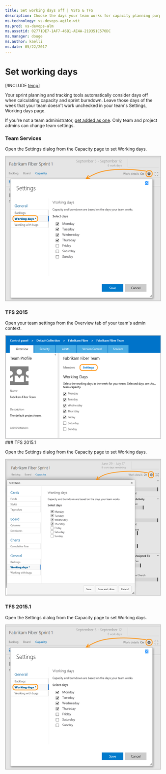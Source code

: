 ```yaml
---
title: Set working days off | VSTS & TFS
description: Choose the days your team works for capacity planning purposes and when using sprint/scrum methods  
ms.technology: vs-devops-agile-wit
ms.prod: vs-devops-alm
ms.assetid: 02771DE7-1AF7-46B1-AE4A-219351C570DC
ms.manager: douge
ms.author: kaelli
ms.date: 05/22/2017
---
```


# Set working days  

[!INCLUDE [temp](../_shared/version-vsts-tfs-all-versions.md)]

Your sprint planning and tracking tools automatically consider days off when calculating capacity and sprint burndown. Leave those days of the week that your team doesn't work unchecked in your team's Settings, Working days page. 

If you're not a team administrator, [get added as one](../scale/add-team-administrator.md). Only team and project admins can change team settings. 

### Team Services
<a id="team-services-work-days" />

Open the Settings dialog from the Capacity page to set Working days.

<img src="../scale/_img/capacity-planning-open-team-settings-tfs-15.png" alt="VSTS, Capacity page, Settings, Working days" style="border: 2px solid #C3C3C3;" />


### TFS 2015
<a  id="tfs-2015-work-days" />

Open your team settings from the Overview tab of your team's admin context.  

<img src="../scale/_img/ALM_DS_WorkingDaysOff.png" alt="Team settings page for default working days" style="border: 2px solid #C3C3C3;" /> 
</div>

<a id="tfs-2015-1-work-days" />
### TFS 2015.1

Open the Settings dialog from the Capacity page to set Working days.

<img src="../scale/_img/open-team-settings.png" alt="TFS 2015.1, Capacity page, Settings, Working days" style="border: 2px solid #C3C3C3;" />

### TFS 2015.1
<a id="tfs-15-work-days" />

Open the Settings dialog from the Capacity page to set Working days.

<img src="../scale/_img/capacity-planning-open-team-settings-tfs-15.png" alt="TFS '15', Set Capacity" style="border: 2px solid #C3C3C3;" /> 

